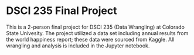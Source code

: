 # DSCI 235 Final Project

This is a 2-person final project for DSCI 235 (Data Wrangling) at Colorado State Univesity. The project utilized a data set including annual results from the world happiness report; these data were sourced from Kaggle. All wrangling and analysis is included in the Jupyter notebook.  
